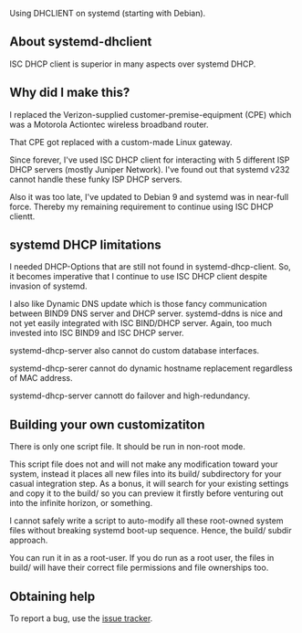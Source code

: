 
Using DHCLIENT on systemd (starting with Debian).



## About systemd-dhclient

ISC DHCP client is superior in many aspects over systemd DHCP.


## Why did I make this?

I replaced the Verizon-supplied customer-premise-equipment (CPE) which was
a Motorola Actiontec wireless broadband router.

That CPE got replaced with a custom-made Linux gateway.

Since forever, I've used ISC DHCP client for interacting with 5 different ISP DHCP servers (mostly Juniper Network).  I've found out that systemd v232 cannot handle these funky ISP DHCP servers.  

Also it was too late, I've updated to Debian 9 and systemd was in near-full force.  Thereby my remaining requirement to continue using ISC DHCP clientt.


## systemd DHCP limitations 

I needed DHCP-Options that are still not found in systemd-dhcp-client. 
So, it becomes imperative that I continue to use ISC DHCP client 
despite invasion of systemd.

I also like Dynamic DNS update which is those fancy communication between BIND9 DNS server and DHCP server.  systemd-ddns is nice and not yet easily integrated with ISC BIND/DHCP server.  Again, too much invested into ISC BIND9 and ISC DHCP server.

systemd-dhcp-server also cannot do custom database interfaces.

systemd-dhcp-serer cannot do dynamic hostname replacement regardless of MAC address.

systemd-dhcp-server cannott do failover and high-redundancy.


## Building your own customizatiton

There is only one script file.   It should be run in non-root mode.

This script file does not and will not make any modification toward your system, instead it places all new files into its build/ subdirectory for your casual integration step.  As a bonus, it will search for your existing settings and copy it to the build/ so you can preview it firstly before venturing out into the infinite horizon, or something.

I cannot safely write a script to auto-modify all these root-owned system files without breaking systemd boot-up sequence.  Hence, the build/ subdir approach.

You can run it in as a root-user.  If you do run as a root user, the files in build/ will have their correct file permissions and file ownerships too.


## Obtaining help

To report a bug, use the [issue tracker](https://github.com/egberts/systemd-dhclient/issues).

